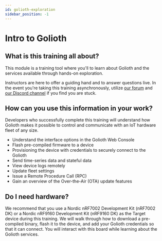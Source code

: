 ```yaml
---
id: golioth-exploration
sidebar_position: -1
---
```


# Intro to Golioth

## What is this training all about?

This module is a training tool where you'll to learn about Golioth and the
services available through hands-on exploration.

Instructors are here to offer a guiding hand and to answer questions live. In
the event you're taking this training asynchronously, utilize [our
forum](https://forum.golioth.io) and [our Discord
channel](https://golioth.io/discord) if you find you are stuck.

## How can you use this information in your work?

Developers who successfully complete this training will understand how Golioth
makes it possible to control and communicate with an IoT hardware fleet of any
size.

* Understand the interface options in the Golioth Web Console
* Flash pre-compiled firmware to a device
* Provisioning the device with credentials to securely connect to the Golioth
* Send time-series data and stateful data
* View device logs remotely
* Update fleet settings
* Issue a Remote Procedure Call (RPC)
* Gain an overview of the Over-the-Air (OTA) update features

## Do I need hardware?

We recommend that you use a Nordic nRF7002 Development Kit (nRF7002 DK) or a
Nordic nRF9160 Development Kit (nRF9160 DK) as the Target device during this
training. We will walk through how to download a pre-compiled binary, flash it
to the device, and add your Golioth credentials so that it can connect. You will
interact with this board while learning about the Golioth services.
